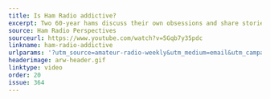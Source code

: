 ```yaml
---
title: Is Ham Radio addictive?
excerpt: Two 60-year hams discuss their own obsessions and share stories about Amateur Radio operators who have really gotten obsessive about the hobby.
source: Ham Radio Perspectives
sourceurl: https://www.youtube.com/watch?v=5Gqb7y35pdc
linkname: ham-radio-addictive
urlparams: '?utm_source=amateur-radio-weekly&utm_medium=email&utm_campaign=newsletter'
headerimage: arw-header.gif
linktype: video
order: 20
issue: 364
---
```

